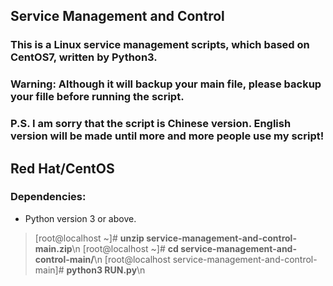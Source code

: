 ## Service Management and Control

### This is a Linux service management scripts, which based on CentOS7, written by Python3. 
### Warning: Although it will backup your main file, please backup your fille before running the script.
### P.S. I am sorry that the script is Chinese version. English version will be made until more and more people use my script!

## Red Hat/CentOS

### Dependencies:
+ Python version 3 or above.

>[root@localhost ~]# **unzip service-management-and-control-main.zip**\n
>[root@localhost ~]# **cd service-management-and-control-main/**\n
>[root@localhost service-management-and-control-main]# **python3 RUN.py**\n


